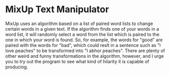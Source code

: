 MixUp Text Manipulator
======================

MixUp uses an algorithm based on a list of paired word lists to change certain words in a given text. If the algorithm finds one of your words in a word list, it will randomly select a word from the list which is paired to the one in which your word is found. So, for example, the words for "good" are paired with the words for "bad", which could reslt in a sentence such as "I love peaches" to be transformed into "I abhor peaches". There are plenty of other weird and funny transformations in the algorithm, however, and I urge you to try out the program to see what kind of hilarity it is capable of producing.
